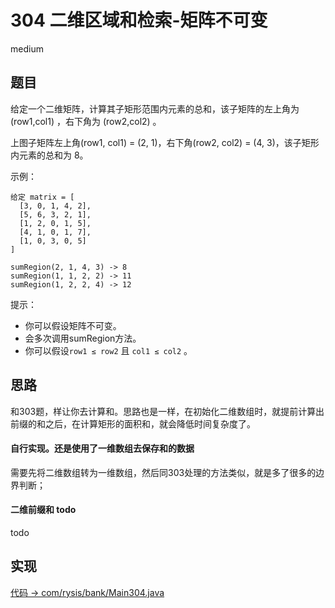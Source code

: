 # 304 二维区域和检索-矩阵不可变

medium

## 题目

给定一个二维矩阵，计算其子矩形范围内元素的总和，该子矩阵的左上角为 (row1,col1) ，右下角为 (row2,col2) 。

上图子矩阵左上角(row1, col1) = (2, 1)，右下角(row2, col2) = (4, 3)，该子矩形内元素的总和为 8。



示例：
```
给定 matrix = [
  [3, 0, 1, 4, 2],
  [5, 6, 3, 2, 1],
  [1, 2, 0, 1, 5],
  [4, 1, 0, 1, 7],
  [1, 0, 3, 0, 5]
]

sumRegion(2, 1, 4, 3) -> 8
sumRegion(1, 1, 2, 2) -> 11
sumRegion(1, 2, 2, 4) -> 12
```

提示：

- 你可以假设矩阵不可变。
- 会多次调用sumRegion方法。
- 你可以假设`row1 ≤ row2` 且 `col1 ≤ col2` 。

## 思路

和303题，样让你去计算和。思路也是一样，在初始化二维数组时，就提前计算出前缀的和之后，在计算矩形的面积和，就会降低时间复杂度了。

#### 自行实现。还是使用了一维数组去保存和的数据

需要先将二维数组转为一维数组，然后同303处理的方法类似，就是多了很多的边界判断；

#### 二维前缀和 todo

todo

## 实现

[代码 -> com/rysis/bank/Main304.java](../../src/com/rysis/bank/Main304.java)